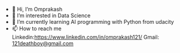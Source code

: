 - 👋 Hi, I’m Omprakash
- 👀 I’m interested in Data Science
- 🌱 I’m currently learning AI programming with Python from udacity
- 📫 How to reach me Linkedin:https://www.linkedin.com/in/omprakash121/ Gmail: 121deathboy@gmail.com

<!---
121omprakash/121omprakash is a ✨ special ✨ repository because its `README.md` (this file) appears on your GitHub profile.
You can click the Preview link to take a look at your changes.
--->
